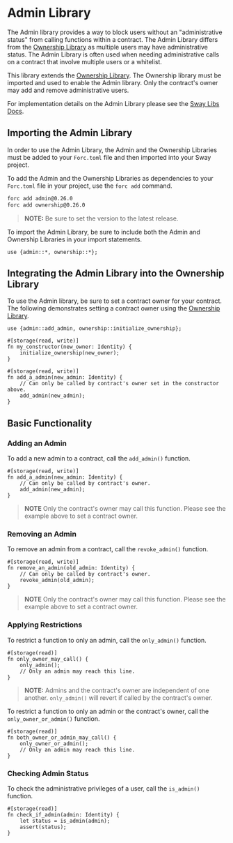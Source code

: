 # Admin Library

The Admin library provides a way to block users without an "administrative status" from calling functions within a contract. The Admin Library differs from the [Ownership Library](https://docs.fuel.network/docs/sway-libs/ownership/) as multiple users may have administrative status. The Admin Library is often used when needing administrative calls on a contract that involve multiple users or a whitelist.

This library extends the [Ownership Library](https://docs.fuel.network/docs/sway-libs/ownership/). The Ownership library must be imported and used to enable the Admin library. Only the contract's owner may add and remove administrative users.

For implementation details on the Admin Library please see the [Sway Libs Docs](https://fuellabs.github.io/sway-libs/master/sway_libs/admin/admin/).

## Importing the Admin Library

In order to use the Admin Library, the Admin and the Ownership Libraries must be added to your `Forc.toml` file and then imported into your Sway project.

To add the Admin and the Ownership Libraries as dependencies to your `Forc.toml` file in your project, use the `forc add` command.

```bash
forc add admin@0.26.0
forc add ownership@0.26.0
```

> **NOTE:** Be sure to set the version to the latest release.

To import the Admin Library, be sure to include both the Admin and Ownership Libraries in your import statements.

```sway
use {admin::*, ownership::*};
```

## Integrating the Admin Library into the Ownership Library

To use the Admin library, be sure to set a contract owner for your contract. The following demonstrates setting a contract owner using the [Ownership Library](https://docs.fuel.network/docs/sway-libs/ownership/).

```sway
use {admin::add_admin, ownership::initialize_ownership};

#[storage(read, write)]
fn my_constructor(new_owner: Identity) {
    initialize_ownership(new_owner);
}

#[storage(read, write)]
fn add_a_admin(new_admin: Identity) {
    // Can only be called by contract's owner set in the constructor above.
    add_admin(new_admin);
}
```

## Basic Functionality

### Adding an Admin

To add a new admin to a contract, call the `add_admin()` function.

```sway
#[storage(read, write)]
fn add_a_admin(new_admin: Identity) {
    // Can only be called by contract's owner.
    add_admin(new_admin);
}
```

> **NOTE** Only the contract's owner may call this function. Please see the example above to set a contract owner.

### Removing an Admin

To remove an admin from a contract, call the `revoke_admin()` function.

```sway
#[storage(read, write)]
fn remove_an_admin(old_admin: Identity) {
    // Can only be called by contract's owner.
    revoke_admin(old_admin);
}
```

> **NOTE** Only the contract's owner may call this function. Please see the example above to set a contract owner.

### Applying Restrictions

To restrict a function to only an admin, call the `only_admin()` function.

```sway
#[storage(read)]
fn only_owner_may_call() {
    only_admin();
    // Only an admin may reach this line.
}
```

> **NOTE:** Admins and the contract's owner are independent of one another. `only_admin()` will revert if called by the contract's owner.

To restrict a function to only an admin or the contract's owner, call the `only_owner_or_admin()` function.

```sway
#[storage(read)]
fn both_owner_or_admin_may_call() {
    only_owner_or_admin();
    // Only an admin may reach this line.
}
```

### Checking Admin Status

To check the administrative privileges of a user, call the `is_admin()` function.

```sway
#[storage(read)]
fn check_if_admin(admin: Identity) {
    let status = is_admin(admin);
    assert(status);
}
```
